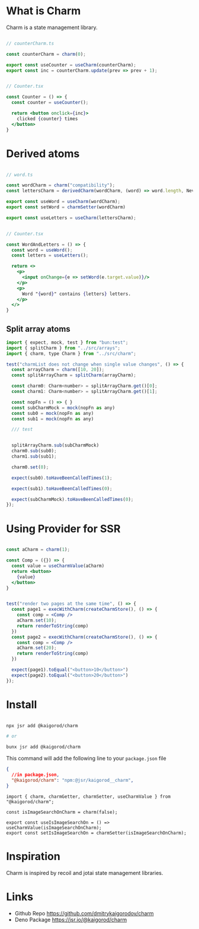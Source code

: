 # What is Charm

Charm is a state management library.

```jsx

// counterCharm.ts 

const counterCharm = charm(0);

export const useCounter = useCharm(counterCharm);
export const inc = counterCharm.update(prev => prev + 1);


// Counter.tsx

const Counter = () => {
  const counter = useCounter();

  return <button onclick={inc}>
    clicked {counter} times
  </button>
}

```

# Derived atoms


```jsx

// word.ts 

const wordCharm = charm("compatibility");
const lettersCharm = derivedCharm(wordCharm, (word) => word.length, NeverSet)

export const useWord = useCharm(wordCharm);
export const setWord = charmSetter(wordCharm)

export const useLetters = useCharm(lettersCharm);


// Counter.tsx

const WordAndLetters = () => {
  const word = useWord();
  const letters = useLetters();

  return <>
    <p>
      <input onChange={e => setWord(e.target.value)}/>
    </p>
    <p>
      Word "{word}" contains {letters} letters.
    </p>
  </>    
}

```

## Split array atoms


```jsx
import { expect, mock, test } from "bun:test";
import { splitCharm } from "../src/arrays";
import { charm, type Charm } from "../src/charm";

test("charmList does not change when single value changes", () => {
  const arrayCharm = charm([10, 20]);
  const splitArrayCharm = splitCharm(arrayCharm);

  const charm0: Charm<number> = splitArrayCharm.get()[0];
  const charm1: Charm<number> = splitArrayCharm.get()[1];

  const nopFn = () => { }
  const subCharmMock = mock(nopFn as any)
  const sub0 = mock(nopFn as any)
  const sub1 = mock(nopFn as any)

  /// test


  splitArrayCharm.sub(subCharmMock)
  charm0.sub(sub0);
  charm1.sub(sub1);

  charm0.set(0);

  expect(sub0).toHaveBeenCalledTimes(1);

  expect(sub1).toHaveBeenCalledTimes(0);

  expect(subCharmMock).toHaveBeenCalledTimes(0);
});

```

# Using Provider for SSR

```jsx

const aCharm = charm(1);

const Comp = ({}) => {
  const value = useCharmValue(aCharm)
  return <button>
    {value}
  </button>
}


test("render two pages at the same time", () => {
  const page1 = execWithCharm(createCharmStore(), () => {
    const comp = <Comp />
    aCharm.set(10);
    return renderToString(comp)
  })
  const page2 = execWithCharm(createCharmStore(), () => {
    const comp = <Comp />
    aCharm.set(20);
    return renderToString(comp)
  })

  expect(page1).toEqual("<button>10</button>")
  expect(page2).toEqual("<button>20</button>")
});

```

# Install

```sh

npx jsr add @kaigorod/charm

# or

bunx jsr add @kaigorod/charm

```

This command will add the following line to your `package.json` file

```json
{
  //in package.json, 
  "@kaigorod/charm": "npm:@jsr/kaigorod__charm",
}
```


```
import { charm, charmGetter, charmSetter, useCharmValue } from "@kaigorod/charm";

const isImageSearchOnCharm = charm(false);

export const useIsImageSearchOn = () => useCharmValue(isImageSearchOnCharm);
export const setIsImageSearchOn = charmSetter(isImageSearchOnCharm);
```




# Inspiration
Charm is inspired by recoil and jotai state management libraries.

# Links

- Github Repo https://github.com/dmitrykaigorodov/charm
- Deno Package https://jsr.io/@kaigorod/charm
